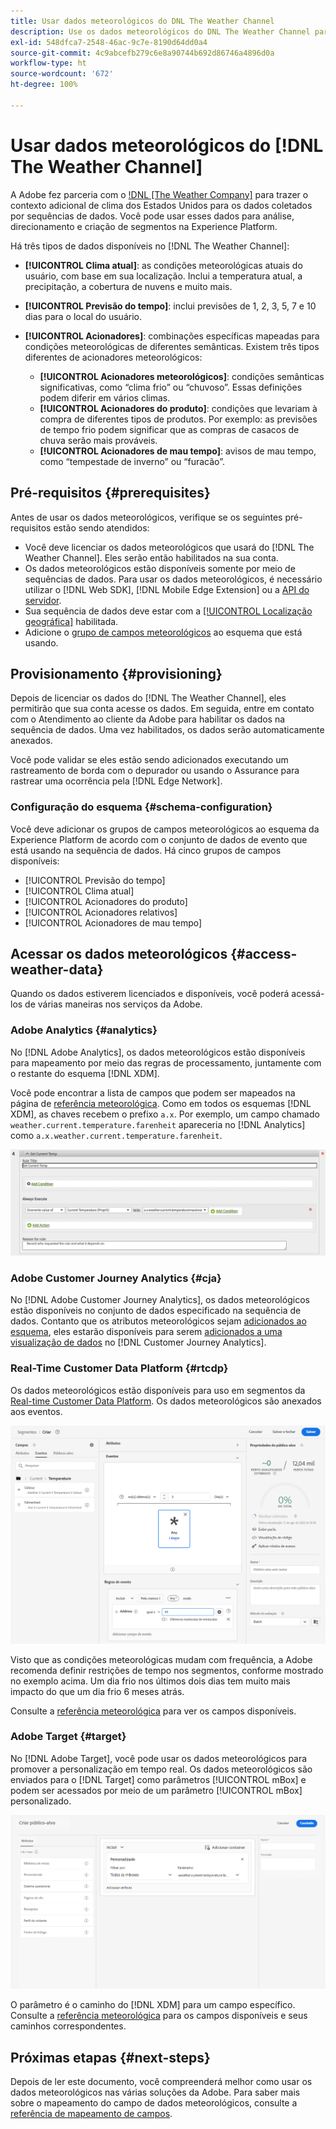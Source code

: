 ```yaml
---
title: Usar dados meteorológicos do DNL The Weather Channel
description: Use os dados meteorológicos do DNL The Weather Channel para aprimorar os dados coletados pelas sequências de dados.
exl-id: 548dfca7-2548-46ac-9c7e-8190d64dd0a4
source-git-commit: 4c9abcefb279c6e8a90744b692d86746a4896d0a
workflow-type: ht
source-wordcount: '672'
ht-degree: 100%

---
```


# Usar dados meteorológicos do [!DNL The Weather Channel]

A Adobe fez parceria com o [!DNL [The Weather Company]](https://www.ibm.com/weather) para trazer o contexto adicional de clima dos Estados Unidos para os dados coletados por sequências de dados. Você pode usar esses dados para análise, direcionamento e criação de segmentos na Experience Platform.

Há três tipos de dados disponíveis no [!DNL The Weather Channel]:

* **[!UICONTROL Clima atual]**: as condições meteorológicas atuais do usuário, com base em sua localização. Inclui a temperatura atual, a precipitação, a cobertura de nuvens e muito mais.
* **[!UICONTROL Previsão do tempo]**: inclui previsões de 1, 2, 3, 5, 7 e 10 dias para o local do usuário.
* **[!UICONTROL Acionadores]**: combinações específicas mapeadas para condições meteorológicas de diferentes semânticas. Existem três tipos diferentes de acionadores meteorológicos:

   * **[!UICONTROL Acionadores meteorológicos]**: condições semânticas significativas, como “clima frio” ou “chuvoso”. Essas definições podem diferir em vários climas.
   * **[!UICONTROL Acionadores do produto]**: condições que levariam à compra de diferentes tipos de produtos. Por exemplo: as previsões de tempo frio podem significar que as compras de casacos de chuva serão mais prováveis.
   * **[!UICONTROL Acionadores de mau tempo]**: avisos de mau tempo, como “tempestade de inverno” ou “furacão”.

## Pré-requisitos {#prerequisites}

Antes de usar os dados meteorológicos, verifique se os seguintes pré-requisitos estão sendo atendidos:

* Você deve licenciar os dados meteorológicos que usará do [!DNL The Weather Channel]. Eles serão então habilitados na sua conta.
* Os dados meteorológicos estão disponíveis somente por meio de sequências de dados. Para usar os dados meteorológicos, é necessário utilizar o [!DNL Web SDK], [!DNL Mobile Edge Extension] ou a [API do servidor](../../server-api/overview.md).
* Sua sequência de dados deve estar com a [[!UICONTROL Localização geográfica]](../configure.md#advanced-options) habilitada.
* Adicione o [grupo de campos meteorológicos](#schema-configuration) ao esquema que está usando.

## Provisionamento {#provisioning}

Depois de licenciar os dados do [!DNL The Weather Channel], eles permitirão que sua conta acesse os dados. Em seguida, entre em contato com o Atendimento ao cliente da Adobe para habilitar os dados na sequência de dados. Uma vez habilitados, os dados serão automaticamente anexados.

Você pode validar se eles estão sendo adicionados executando um rastreamento de borda com o depurador ou usando o Assurance para rastrear uma ocorrência pela [!DNL Edge Network].

### Configuração do esquema {#schema-configuration}

Você deve adicionar os grupos de campos meteorológicos ao esquema da Experience Platform de acordo com o conjunto de dados de evento que está usando na sequência de dados. Há cinco grupos de campos disponíveis:

* [!UICONTROL Previsão do tempo]
* [!UICONTROL Clima atual]
* [!UICONTROL Acionadores do produto]
* [!UICONTROL Acionadores relativos]
* [!UICONTROL Acionadores de mau tempo]

## Acessar os dados meteorológicos {#access-weather-data}

Quando os dados estiverem licenciados e disponíveis, você poderá acessá-los de várias maneiras nos serviços da Adobe.

### Adobe Analytics {#analytics}

No [!DNL Adobe Analytics], os dados meteorológicos estão disponíveis para mapeamento por meio das regras de processamento, juntamente com o restante do esquema [!DNL XDM].

Você pode encontrar a lista de campos que podem ser mapeados na página de [referência meteorológica](weather-reference.md). Como em todos os esquemas [!DNL XDM], as chaves recebem o prefixo `a.x`. Por exemplo, um campo chamado `weather.current.temperature.farenheit` apareceria no [!DNL Analytics] como `a.x.weather.current.temperature.farenheit`.

![Interface da regra de processamento](../assets/data-enrichment/weather/processing-rules.png)

### Adobe Customer Journey Analytics {#cja}

No [!DNL Adobe Customer Journey Analytics], os dados meteorológicos estão disponíveis no conjunto de dados especificado na sequência de dados. Contanto que os atributos meteorológicos sejam [adicionados ao esquema](#prerequisites-prerequisites), eles estarão disponíveis para serem [adicionados a uma visualização de dados](https://experienceleague.adobe.com/docs/analytics-platform/using/cja-dataviews/create-dataview.html?lang=pt-BR) no [!DNL Customer Journey Analytics].

### Real-Time Customer Data Platform {#rtcdp}

Os dados meteorológicos estão disponíveis para uso em segmentos da [Real-time Customer Data Platform](../../rtcdp/overview.md). Os dados meteorológicos são anexados aos eventos.

![Construtor de segmentos mostrando eventos meteorológicos](../assets/data-enrichment/weather/schema-builder.png)

Visto que as condições meteorológicas mudam com frequência, a Adobe recomenda definir restrições de tempo nos segmentos, conforme mostrado no exemplo acima. Um dia frio nos últimos dois dias tem muito mais impacto do que um dia frio 6 meses atrás.

Consulte a [referência meteorológica](weather-reference.md) para ver os campos disponíveis.

### Adobe Target {#target}

No [!DNL Adobe Target], você pode usar os dados meteorológicos para promover a personalização em tempo real. Os dados meteorológicos são enviados para o [!DNL Target] como parâmetros [!UICONTROL mBox] e podem ser acessados por meio de um parâmetro [!UICONTROL mBox] personalizado.

![Construtor de público-alvo](../assets/data-enrichment/weather/target-audience-builder.png)

O parâmetro é o caminho do [!DNL XDM] para um campo específico. Consulte a [referência meteorológica](weather-reference.md) para os campos disponíveis e seus caminhos correspondentes.

## Próximas etapas {#next-steps}

Depois de ler este documento, você compreenderá melhor como usar os dados meteorológicos nas várias soluções da Adobe. Para saber mais sobre o mapeamento do campo de dados meteorológicos, consulte a [referência de mapeamento de campos](weather-reference.md).
